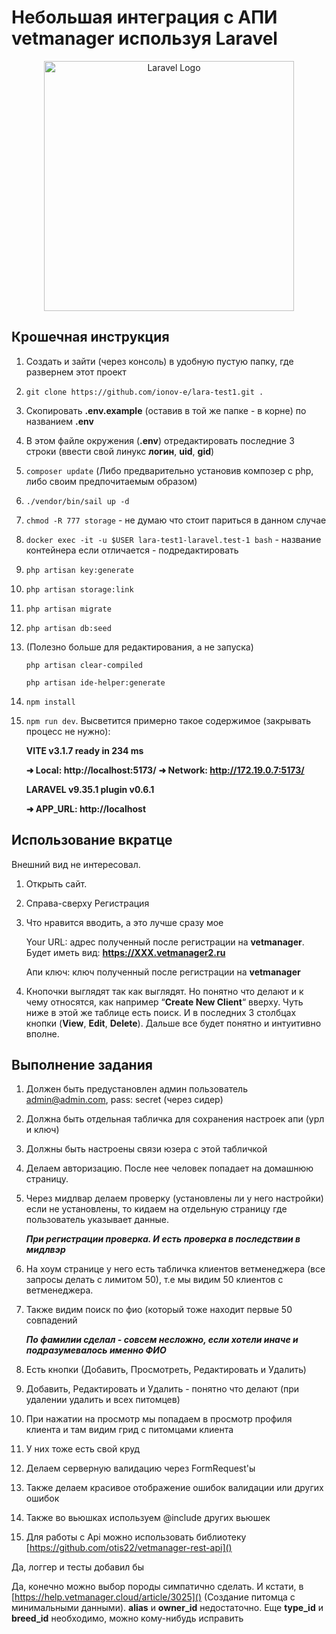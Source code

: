 # Небольшая интеграция с АПИ vetmanager используя Laravel
<p align="center"><a href="https://laravel.com" target="_blank"><img src="https://raw.githubusercontent.com/laravel/art/master/logo-lockup/5%20SVG/2%20CMYK/1%20Full%20Color/laravel-logolockup-cmyk-red.svg" width="400" alt="Laravel Logo"></a></p>

## Крошечная инструкция

1. Создать и зайти (через консоль) в удобную пустую папку, где развернем этот проект
2. `git clone https://github.com/ionov-e/lara-test1.git .`
3. Скопировать **.env.example** (оставив в той же папке - в корне) по названием **.env**
4. В этом файле окружения (**.env**) отредактировать последние 3 строки (ввести свой линукс **логин**, **uid**, **gid**)
5. `composer update` (Либо предварительно установив композер с php, либо своим предпочитаемым образом)
6. `./vendor/bin/sail up -d`
7. `chmod -R 777 storage` - не думаю что стоит париться в данном случае
8. `docker exec -it -u $USER lara-test1-laravel.test-1 bash`  - название контейнера если отличается - подредактировать
9. `php artisan key:generate`
10. `php artisan storage:link`
11. `php artisan migrate`
12. `php artisan db:seed`
13. (Полезно больше для редактирования, а не запуска)

    `php artisan clear-compiled`

    `php artisan ide-helper:generate`
14. `npm install`
15. `npm run dev`. Высветится примерно такое содержимое (закрывать процесс не нужно):

    **VITE v3.1.7  ready in 234 ms**

    **➜  Local:   http://localhost:5173/**
    **➜  Network: http://172.19.0.7:5173/**

    **LARAVEL v9.35.1  plugin v0.6.1**

    **➜  APP_URL: http://localhost**

## Использование вкратце

Внешний вид не интересовал.

1. Открыть сайт.
2. Справа-сверху Регистрация
3. Что нравится вводить, а это лучше сразу мое

   Your URL: адрес полученный после регистрации на **vetmanager**. Будет иметь вид: **https://XXX.vetmanager2.ru**

   Апи ключ: ключ полученный после регистрации на **vetmanager**

4. Кнопочки выглядят так как выглядят. Но понятно что делают и к чему относятся, как например “**Create New Client**“
   вверху.
   Чуть ниже в этой же таблице есть поиск. И в последних 3 столбцах кнопки (**View**, **Edit**, **Delete**).
   Дальше все будет понятно и интуитивно вполне.

## Выполнение задания

1. Должен быть предустановлен админ пользователь admin@admin.com, pass: secret (через сидер)
2. Должна быть отдельная табличка для сохранения настроек апи (урл и ключ)
3. Должны быть настроены связи юзера с этой табличкой
4. Делаем авторизацию. После нее человек попадает на домашнюю страницу.
5. Через мидлвар делаем проверку (установлены ли у него настройки) если не установлены, то кидаем на отдельную страницу
   где пользователь указывает данные.

   **_При регистрации проверка. И есть проверка в последствии в мидлвэр_**
6. На хоум странице у него есть табличка клиентов ветменеджера (все запросы делать с лимитом 50), т.е мы видим 50
   клиентов с ветменеджера.
7. Также видим поиск по фио (который тоже находит первые 50 совпадений

   **_По фамилии сделал - совсем несложно, если хотели иначе и подразумевалось именно ФИО_**
8. Есть кнопки (Добавить, Просмотреть, Редактировать и Удалить)
9. Добавить, Редактировать и Удалить - понятно что делают (при удалении удалить и всех питомцев)
10. При нажатии на просмотр мы попадаем в просмотр профиля клиента и там видим грид с питомцами клиента
11. У них тоже есть свой круд
12. Делаем серверную валидацию через FormRequest'ы
13. Также делаем красивое отображение ошибок валидации или других ошибок
14. Также во вьюшках используем @include других вьюшек
15. Для работы с Api можно использовать библиотеку [https://github.com/otis22/vetmanager-rest-api]()

Да, логгер и тесты добавил бы

Да, конечно можно выбор породы симпатично сделать. И кстати,
в [https://help.vetmanager.cloud/article/3025]() (Создание питомца с минимальными данными). **alias** и **owner_id**
недостаточно. Еще **type_id** и **breed_id** необходимо, можно кому-нибудь исправить

